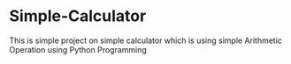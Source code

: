 # Simple-Calculator
This is simple project on simple calculator which is using simple Arithmetic Operation  using Python Programming
